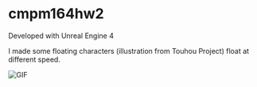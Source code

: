 # cmpm164hw2

Developed with Unreal Engine 4

I made some floating characters (illustration from Touhou Project) float at different speed.

![GIF](./GIF.gif)

